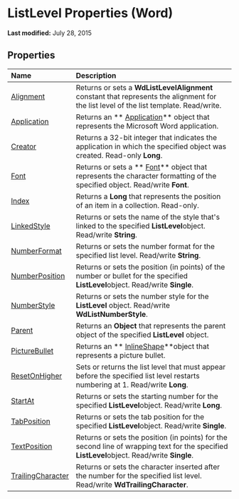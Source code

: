 
# ListLevel Properties (Word)

 **Last modified:** July 28, 2015


## Properties



|**Name**|**Description**|
|:-----|:-----|
| [Alignment](40460a1b-ed25-8618-556d-f4ef6165bac4.md)|Returns or sets a  **WdListLevelAlignment** constant that represents the alignment for the list level of the list template. Read/write.|
| [Application](4e4f74db-a6e6-0152-281a-8b4e555df5b8.md)|Returns an  ** [Application](d1cf6f8f-4e88-bf01-93b4-90a83f79cb44.md)** object that represents the Microsoft Word application.|
| [Creator](4a5bd616-2387-0abf-1e0a-e6cb5d3f3260.md)|Returns a 32-bit integer that indicates the application in which the specified object was created. Read-only  **Long**.|
| [Font](3e62bc28-1321-c74e-1a00-68a6c9fc8b51.md)|Returns or sets a  ** [Font](bc97f4df-fc81-d6c8-e99a-d50dc793b7ae.md)** object that represents the character formatting of the specified object. Read/write **Font**.|
| [Index](46c50175-4c08-c0ae-ff60-d5e143168f26.md)|Returns a  **Long** that represents the position of an item in a collection. Read-only.|
| [LinkedStyle](11a48d9a-87fa-6cc6-8614-deb35775d6b5.md)|Returns or sets the name of the style that's linked to the specified  **ListLevel**object. Read/write  **String**.|
| [NumberFormat](45305290-e1ca-cd5b-98bd-e60fad989ec5.md)|Returns or sets the number format for the specified list level. Read/write  **String**.|
| [NumberPosition](444df40d-4165-54b9-3456-ca4dfbdb8053.md)|Returns or sets the position (in points) of the number or bullet for the specified  **ListLevel**object. Read/write  **Single**.|
| [NumberStyle](1118eb25-3b57-3a9b-6323-ba8233636f3b.md)|Returns or sets the number style for the  **ListLevel** object. Read/write **WdListNumberStyle**.|
| [Parent](a657c96c-616a-5c5c-313a-ab6027ef854b.md)|Returns an  **Object** that represents the parent object of the specified **ListLevel** object.|
| [PictureBullet](73c44f47-182c-9ef6-106c-fd68000a27c3.md)|Returns an  ** [InlineShape](a8fd110a-4aa7-c4b9-1559-32022787d955.md)**object that represents a picture bullet.|
| [ResetOnHigher](6623910d-94ac-62c7-8af5-5cc32ef9c88f.md)|Sets or returns the list level that must appear before the specified list level restarts numbering at 1. Read/write  **Long**.|
| [StartAt](7331be7c-952e-cd3e-82c0-06712082e6d7.md)|Returns or sets the starting number for the specified  **ListLevel**object. Read/write  **Long**.|
| [TabPosition](36b73a32-4e8a-f6f5-75d0-55f1ad411055.md)|Returns or sets the tab position for the specified  **ListLevel**object. Read/write  **Single**.|
| [TextPosition](ed0ea5ae-d017-a0a8-be0a-cd49015e3bfb.md)|Returns or sets the position (in points) for the second line of wrapping text for the specified  **ListLevel**object. Read/write  **Single**.|
| [TrailingCharacter](9f64d28c-4409-6278-e20e-baaea1d03ce7.md)|Returns or sets the character inserted after the number for the specified list level. Read/write  **WdTrailingCharacter**.|
